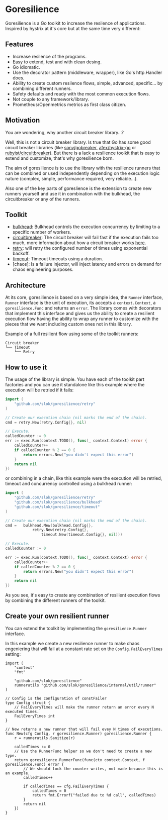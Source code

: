 # Goresilience

Goresilience is a Go toolkit to increase the resilence of applications. Inspired by hystrix at it's core but at the same time very different:

## Features

- Increase resilence of the programs.
- Easy to extend, test and with clean desing.
- Go idiomatic.
- Use the decorator pattern (middleware, wrapper), like Go's http.Handler does.
- Ability to create custom resilence flows, simple, advanced, specific... by combining different runners.
- Safety defaults and ready with the most common execution flows.
- Not couple to any framework/library.
- Prometheus/Openmetrics metrics as first class citizen.

## Motivation

You are wondering, why another circuit breaker library...?

Well, this is not a circuit breaker library. Is true that Go has some good circuit breaker libraries (like [sony/gobreaker], [afex/hystrix-go] or [rubyist/circuitbreaker]). But there is a lack a resilience toolkit that is easy to extend and customize, that's why goresilience born.

The aim of goresilience is to use the library with the resilience runners that can be combined or used independently depending on the execution logic nature (complex, simple, performance required, very reliable...).

Also one of the key parts of goreslience is the extension to create new runners yourself and use it in combination with the bulkhead, the circuitbreaker or any of the runners.

## Toolkit

- [bulkhead]: Bulkhead controls the execution concurrency by limiting to a specific number of workers.
- [circuitbreaker]: The circuit breaker will fail fast if the execution fails too much, more information about how a circuit breaker works [here][circuit-breaker-url].
- [retry]: will retry the configured number of times using exponential backoff.
- [timeout]: Timeout timeouts using a duration.
- [chaos]: Is a failure injector, will inject latency and errors on demand for chaos engineering purposes.

## Architecture

At its core, goresilience is based on a very simple idea, the `Runner` interface, `Runner` interface is the unit of execution, its accepts a `context.Context`, a `goresilience.Func` and returns an `error`. The library comes with decorators that implement this interface and gives us the ability to create a resilient execution flow having the ability to wrap any runner to customize with the pieces that we want including custom ones not in this library.

Example of a full resilient flow using some of the toolkit runners:

```text
Circuit breaker
└── Timeout
    └── Retry
```

## How to use it

The usage of the library is simple. You have each of the toolkit part factories and you can use it standalone like this example where the execution will be retried if it fails:

```go
import (
    "github.com/slok/goresilience/retry"
)

// Create our execution chain (nil marks the end of the chain).
cmd = retry.New(retry.Config{}, nil)

// Execute.
calledCounter := 0
err := exec.Run(context.TODO(), func(_ context.Context) error {
    calledCounter++
    if calledCounter % 2 == 0 {
        return errors.New("you didn't expect this error")
    }
    return nil
})
```

or combining in a chain, like this example were the execution will be retried, timeout and concurrency controlled using a bulkhead runner:

```go
import (
    "github.com/slok/goresilience/retry"
    "github.com/slok/goresilience/bulkhead"
    "github.com/slok/goresilience/timeout"
)

// Create our execution chain (nil marks the end of the chain).
cmd =   bulkhead.New(bulkhead.Config{},
            retry.New(retry.Config{},
                timeout.New(timeout.Config{}, nil)))

// Execute.
calledCounter := 0

err := exec.Run(context.TODO(), func(_ context.Context) error {
    calledCounter++
    if calledCounter % 2 == 0 {
        return errors.New("you didn't expect this error")
    }
    return nil
})
```

As you see, it's easy to create any combination of resilient execution flows by combining the different runners of the toolkit.

## Create your own resilient runner

You can extend the toolkit by implementing the `goresilience.Runner` interface.

In this example we create a new resilience runner to make chaos engeniering that will fail at a constant rate set on the `Config.FailEveryTimes` setting:

```golang
import (
    "context"
    "fmt"

    "github.com/slok/goresilience"
    runnerutils "github.com/slok/goresilience/internal/util/runner"
)

// Config is the configuration of constFailer
type Config struct {
    // FailEveryTimes will make the runner return an error every N executed times.
    FailEveryTimes int
}

// New returns a new runner that will fail evey N times of executions.
func New(cfg Config, r goresilience.Runner) goresilience.Runner {
    r = runnerutils.Sanitize(r)

    calledTimes := 0
    // Use the RunnerFunc helper so we don't need to create a new type.
    return goresilience.RunnerFunc(func(ctx context.Context, f goresilience.Func) error {
        // We should lock the counter writes, not made because this is an example.
        calledTimes++

        if calledTimes == cfg.FailEveryTimes {
            calledTimes = 0
            return fmt.Errorf("failed due to %d call", calledTimes)
        }
        return nil
    })
}
```

[sony/gobreaker]: https://github.com/sony/gobreaker
[afex/hystrix-go]: https://github.com/afex/hystrix-go
[rubyist/circuitbreaker]: https://github.com/rubyist/circuitbreaker
[bulkhead]: bulkhead/
[circuitbreaker]: circuitbreaker/
[retry]: retry/
[timeout]: timeout/
[circuit-breaker-url]: https://martinfowler.com/bliki/CircuitBreaker.html

